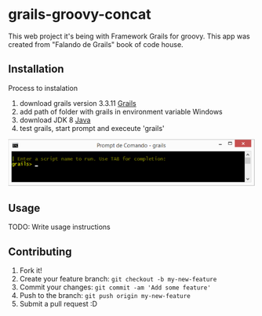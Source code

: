 # grails-groovy-concat

This web project it's being with Framework Grails for groovy. This app was created from "Falando de Grails" book of code house.

## Installation
Process to instalation

1. download grails version 3.3.11 [Grails](http://www.grails.org/download.html)
2. add path of folder with grails in environment variable Windows
3. download JDK 8 [Java](https://www.oracle.com/technetwork/java/javase/downloads/jdk8-downloads-2133151.html)
4. test grails, start prompt and execeute 'grails'

![](/grails-app/assets/images/prompt_grails.png)

## Usage
TODO: Write usage instructions

## Contributing
1. Fork it!
2. Create your feature branch: `git checkout -b my-new-feature`
3. Commit your changes: `git commit -am 'Add some feature'`
4. Push to the branch: `git push origin my-new-feature`
5. Submit a pull request :D
